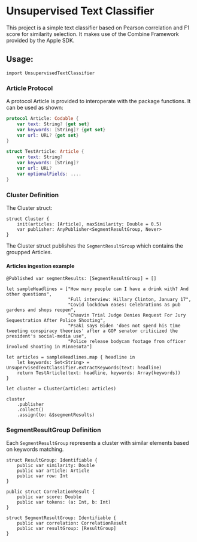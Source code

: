# Unsupervised Text Classifier

This project is a simple text classifier based on Pearson correlation and F1 score for similarity selection.
It makes use of the Combine Framework provided by the Apple SDK.

## Usage:

`import UnsupervisedTextClassifier`

### Article Protocol

A protocol Article is provided to interoperate with the package functions. It can be used as shown:

```swift
protocol Article: Codable {
    var text: String? {get set}
    var keywords: [String]? {get set}
    var url: URL? {get set}
}

```

```swift
struct TestArticle: Article {
    var text: String?
    var keywords: [String]?
    var url: URL?
    var optionalFields: ....
}
```

### Cluster Definition

The Cluster struct:

```
struct Cluster {
    init(articles: [Article], maxSimilarity: Double = 0.5)
    var publisher: AnyPublisher<SegmentResultGroup, Never>
}
```

The Cluster struct publishes the `SegmentResultGroup` which contains the groupped Articles.

#### Articles ingestion example

```
@Published var segmentResults: [SegmentResultGroup] = []

let sampleHeadlines = ["How many people can I have a drink with? And other questions",
                       "Full interview: Hillary Clinton, January 17",
                       "Covid lockdown eases: Celebrations as pub gardens and shops reopen",
                       "Chauvin Trial Judge Denies Request For Jury Sequestration After Police Shooting",
                       "Psaki says Biden 'does not spend his time tweeting conspiracy theories' after a GOP senator criticized the president's social-media use",
                       "Police release bodycam footage from officer involved shooting in Minnesota"]

let articles = sampleHeadlines.map { headline in
    let keywords: Set<String> = UnsupervisedTextClassifier.extractKeywords(text: headline)
    return TestArticle(text: headline, keywords: Array(keywords))
}

let cluster = Cluster(articles: articles)

cluster
    .publisher
    .collect()
    .assign(to: &$segmentResults)

```

### SegmentResultGroup Definition

Each `SegmentResultGroup` represents a cluster with similar elements based on keywords matching.

```
struct ResultGroup: Identifiable {
    public var similarity: Double
    public var article: Article
    public var row: Int
}

public struct CorrelationResult {
    public var score: Double
    public var tokens: (a: Int, b: Int)
}

struct SegmentResultGroup: Identifiable {
    public var correlation: CorrelationResult
    public var resultGroup: [ResultGroup]
}

```
